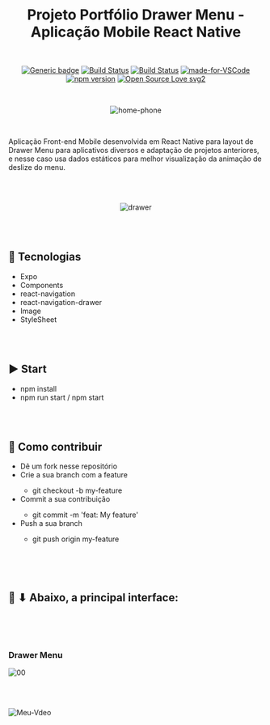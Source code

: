 <div align="center">

# Projeto Portfólio Drawer Menu - Aplicação Mobile React Native

</div>

<br>

<div align="center">

[![Generic badge](https://img.shields.io/badge/Made%20by-Renan%20Borba-purple.svg)](https://shields.io/) [![Build Status](https://img.shields.io/github/stars/RenanBorba/react-native-drawer.svg)](https://github.com/RenanBorba/react-native-drawer) [![Build Status](https://img.shields.io/github/forks/RenanBorba/react-native-drawer.svg)](https://github.com/RenanBorba/react-native-drawer) [![made-for-VSCode](https://img.shields.io/badge/Made%20for-VSCode-1f425f.svg)](https://code.visualstudio.com/) [![npm version](https://badge.fury.io/js/react-native.svg)](https://badge.fury.io/js/react-native) [![Open Source Love svg2](https://badges.frapsoft.com/os/v2/open-source.svg?v=103)](https://github.com/ellerbrock/open-source-badges/)

<br>

![home-phone](https://github.com/RenanBorba/react-native-dynamic-modal/assets/48495838/1973aecd-5c83-4ca3-9fc5-c48088a7e344)

</div>

<br>

Aplicação Front-end Mobile desenvolvida em React Native para layout de Drawer Menu para aplicativos diversos e adaptação de projetos anteriores, e nesse caso usa dados estáticos para melhor visualização da animação de deslize do menu.

<br><br>

<div align="center">

![drawer](https://user-images.githubusercontent.com/48495838/84806625-5c094a00-afdc-11ea-9e72-4bcbc92a6a7f.png)

</div>

<br><br>

## :rocket: Tecnologias
<ul>
  <li>Expo</li>
  <li>Components</li>
  <li>react-navigation</li>
  <li>react-navigation-drawer</li>
  <li>Image</li>
  <li>StyleSheet</li>
</ul>

<br><br>

## :arrow_forward: Start
<ul>
  <li>npm install</li>
  <li>npm run start / npm start</li>
</ul>

<br><br>

## :punch: Como contribuir
<ul>
  <li>Dê um fork nesse repositório</li>
  <li>Crie a sua branch com a feature</li>
    <ul>
      <li>git checkout -b my-feature</li>
    </ul>
  <li>Commit a sua contribuição</li>
    <ul>
      <li>git commit -m 'feat: My feature'</li>
    </ul>
  <li>Push a sua branch</li>
    <ul>
      <li>git push origin my-feature</li>
    </ul>
</ul>
<br><br><br>

## :mega: ⬇ Abaixo, a principal interface:

<br><br><br>

### Drawer Menu
![00](https://user-images.githubusercontent.com/48495838/83469603-855f9d00-a456-11ea-8c95-95e86bf3455b.png)

<br><br>

![Meu-Vdeo](https://user-images.githubusercontent.com/48495838/83469558-7547bd80-a456-11ea-81d2-e056f1276309.gif)
